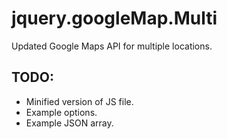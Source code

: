 jquery.googleMap.Multi
======================

Updated Google Maps API for multiple locations.

## TODO:

 * Minified version of JS file. 
 * Example options.
 * Example JSON array.